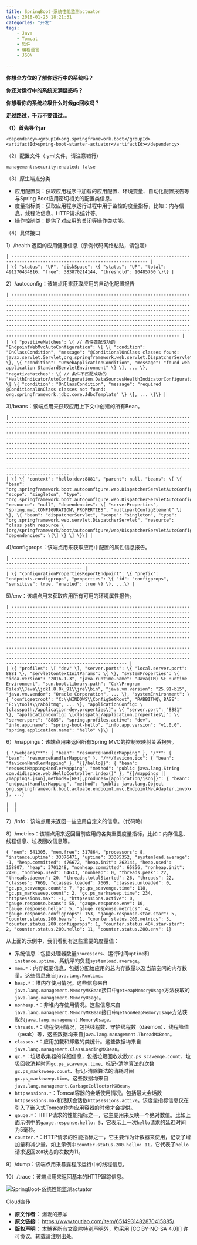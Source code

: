 ```yaml
---
title: SpringBoot-系统性能监测actuator
date: 2018-01-25 18:21:31
categories: "开发"
tags:
	- Java
	- Tomcat
	- 软件
	- 编程语言
	- JSON

---
```


**你想全方位的了解你运行中的系统吗？**

**你还对运行中的系统充满疑惑吗？**

**你想看你的系统垃圾什么时候gc回收吗？**

**走过路过，千万不要错过...**

**（1）首先导个jar**

``````````
<dependency><groupId>org.springframework.boot</groupId><artifactId>spring-boot-starter-actuator</artifactId></dependency>
``````````

（2）配置文件（.yml文件，请注意错行）

``````````
management:security:enabled: false
``````````

（3）原生端点分类

 *  应用配置类：获取应用程序中加载的应用配置、环境变量、自动化配置报告等与Spring Boot应用密切相关的配置类信息。
 *  度量指标类：获取应用程序运行过程中用于监控的度量指标，比如：内存信息、线程池信息、HTTP请求统计等。
 *  操作控制类：提供了对应用的关闭等操作类功能。

（4）具体接口

1）/health 返回的应用健康信息（示例代码网络粘贴，请包涵）

    | -------------------------------------------------------------------------------------------------------------------------- |
    | \{ "status": "UP", "diskSpace": \{ "status": "UP", "total": 491270434816, "free": 383870214144, "threshold": 10485760 \}\} |

 2）/autoconfig：该端点用来获取应用的自动化配置报告

    | ------------------------------------------------------------------------------------------------------------------------------------------------------------------------------------------------------------------------------------------------------------------------------------------------------------------------------------------------------------------------------------------------------------------------------------------------------------------------------------------------------------------------------------------------------------------------------------------------------------------------------------------------ |
    | \{ "positiveMatches": \{ // 条件匹配成功的 "EndpointWebMvcAutoConfiguration": \[ \{ "condition": "OnClassCondition", "message": "@ConditionalOnClass classes found: javax.servlet.Servlet,org.springframework.web.servlet.DispatcherServlet" \}, \{ "condition": "OnWebApplicationCondition", "message": "found web application StandardServletEnvironment" \} \], ... \}, "negativeMatches": \{ // 条件不匹配成功的 "HealthIndicatorAutoConfiguration.DataSourcesHealthIndicatorConfiguration": \[ \{ "condition": "OnClassCondition", "message": "required @ConditionalOnClass classes not found: org.springframework.jdbc.core.JdbcTemplate" \} \], ... \}\} |

3)/beans：该端点用来获取应用上下文中创建的所有Bean。


    | ------------------------------------------------------------------------------------------------------------------------------------------------------------------------------------------------------------------------------------------------------------------------------------------------------------------------------------------------------------------------------------------------------------------------------------------------------------------------------------------------------------------------------------------------------------------------------------------------------------------------------------------------------------------------------------------------------------------------------------------------------------------------------------------------------------------------ |
    | \[ \{ "context": "hello:dev:8881", "parent": null, "beans": \[ \{ "bean": "org.springframework.boot.autoconfigure.web.DispatcherServletAutoConfiguration$DispatcherServletConfiguration", "scope": "singleton", "type": "org.springframework.boot.autoconfigure.web.DispatcherServletAutoConfiguration$DispatcherServletConfiguration$$EnhancerBySpringCGLIB$$3440282b", "resource": "null", "dependencies": \[ "serverProperties", "spring.mvc.CONFIGURATION\_PROPERTIES", "multipartConfigElement" \] \}, \{ "bean": "dispatcherServlet", "scope": "singleton", "type": "org.springframework.web.servlet.DispatcherServlet", "resource": "class path resource \[org/springframework/boot/autoconfigure/web/DispatcherServletAutoConfiguration$DispatcherServletConfiguration.class\]", "dependencies": \[\] \} \] \}\] |



4)/configprops：该端点用来获取应用中配置的属性信息报告。

    | ----------------------------------------------------------------------------------------------------------------------------------------------------------------------- |
    | \{ "configurationPropertiesReportEndpoint": \{ "prefix": "endpoints.configprops", "properties": \{ "id": "configprops", "sensitive": true, "enabled": true \} \}, ...\} |

5)/env：该端点用来获取应用所有可用的环境属性报告。

    | ---------------------------------------------------------------------------------------------------------------------------------------------------------------------------------------------------------------------------------------------------------------------------------------------------------------------------------------------------------------------------------------------------------------------------------------------------------------------------------------------------------------------------------------------------------------------------------------------------------------------------------------------------------------------------------------------------------------------------------------------------------------------------------------------------------------------------------------------- |
    | \{ "profiles": \[ "dev" \], "server.ports": \{ "local.server.port": 8881 \}, "servletContextInitParams": \{ \}, "systemProperties": \{ "idea.version": "2016.1.3", "java.runtime.name": "Java(TM) SE Runtime Environment", "sun.boot.library.path": "C:\\Program Files\\Java\\jdk1.8.0\_91\\jre\\bin", "java.vm.version": "25.91-b15", "java.vm.vendor": "Oracle Corporation", ... \}, "systemEnvironment": \{ "configsetroot": "C:\\WINDOWS\\ConfigSetRoot", "RABBITMQ\_BASE": "E:\\tools\\rabbitmq", ... \}, "applicationConfig: \[classpath:/application-dev.properties\]": \{ "server.port": "8881" \}, "applicationConfig: \[classpath:/application.properties\]": \{ "server.port": "8885", "spring.profiles.active": "dev", "info.app.name": "spring-boot-hello", "info.app.version": "v1.0.0", "spring.application.name": "hello" \}\} |

6）/mappings：该端点用来返回所有Spring MVC的控制器映射关系报告。

``````````
{ "/webjars/**": { "bean": "resourceHandlerMapping" }, "/**": { "bean": "resourceHandlerMapping" }, "/**/favicon.ico": { "bean": "faviconHandlerMapping" }, "{[/hello]}": { "bean": "requestMappingHandlerMapping", "method": "public java.lang.String com.didispace.web.HelloController.index()" }, "{[/mappings || /mappings.json],methods=[GET],produces=[application/json]}": { "bean": "endpointHandlerMapping", "method": "public java.lang.Object org.springframework.boot.actuate.endpoint.mvc.EndpointMvcAdapter.invoke()" }, ...}
``````````


    |  |
    |  |

7）/info：该端点用来返回一些应用自定义的信息。（代码略）

8）/metrics：该端点用来返回当前应用的各类重要度量指标，比如：内存信息、线程信息、垃圾回收信息等。

``````````
{ "mem": 541305, "mem.free": 317864, "processors": 8, "instance.uptime": 33376471, "uptime": 33385352, "systemload.average": -1, "heap.committed": 476672, "heap.init": 262144, "heap.used": 158807, "heap": 3701248, "nonheap.committed": 65856, "nonheap.init": 2496, "nonheap.used": 64633, "nonheap": 0, "threads.peak": 22, "threads.daemon": 20, "threads.totalStarted": 26, "threads": 22, "classes": 7669, "classes.loaded": 7669, "classes.unloaded": 0, "gc.ps_scavenge.count": 7, "gc.ps_scavenge.time": 118, "gc.ps_marksweep.count": 2, "gc.ps_marksweep.time": 234, "httpsessions.max": -1, "httpsessions.active": 0, "gauge.response.beans": 55, "gauge.response.env": 10, "gauge.response.hello": 5, "gauge.response.metrics": 4, "gauge.response.configprops": 153, "gauge.response.star-star": 5, "counter.status.200.beans": 1, "counter.status.200.metrics": 3, "counter.status.200.configprops": 1, "counter.status.404.star-star": 2, "counter.status.200.hello": 11, "counter.status.200.env": 1}
``````````

从上面的示例中，我们看到有这些重要的度量值：

 *  系统信息：包括处理器数量`processors`、运行时间`uptime`和`instance.uptime`、系统平均负载`systemload.average`。
 *  `mem.*`：内存概要信息，包括分配给应用的总内存数量以及当前空闲的内存数量。这些信息来自`java.lang.Runtime`。
 *  `heap.*`：堆内存使用情况。这些信息来自`java.lang.management.MemoryMXBean`接口中`getHeapMemoryUsage`方法获取的`java.lang.management.MemoryUsage`。
 *  `nonheap.*`：非堆内存使用情况。这些信息来自`java.lang.management.MemoryMXBean`接口中`getNonHeapMemoryUsage`方法获取的`java.lang.management.MemoryUsage`。
 *  `threads.*`：线程使用情况，包括线程数、守护线程数（daemon）、线程峰值（peak）等，这些数据均来自`java.lang.management.ThreadMXBean`。
 *  `classes.*`：应用加载和卸载的类统计。这些数据均来自`java.lang.management.ClassLoadingMXBean`。
 *  `gc.*`：垃圾收集器的详细信息，包括垃圾回收次数`gc.ps_scavenge.count`、垃圾回收消耗时间`gc.ps_scavenge.time`、标记-清除算法的次数`gc.ps_marksweep.count`、标记-清除算法的消耗时间`gc.ps_marksweep.time`。这些数据均来自`java.lang.management.GarbageCollectorMXBean`。
 *  `httpsessions.*`：Tomcat容器的会话使用情况。包括最大会话数`httpsessions.max`和活跃会话数`httpsessions.active`。该度量指标信息仅在引入了嵌入式Tomcat作为应用容器的时候才会提供。
 *  `gauge.*`：HTTP请求的性能指标之一，它主要用来反映一个绝对数值。比如上面示例中的`gauge.response.hello: 5`，它表示上一次`hello`请求的延迟时间为5毫秒。
 *  `counter.*`：HTTP请求的性能指标之一，它主要作为计数器来使用，记录了增加量和减少量。如上示例中`counter.status.200.hello: 11`，它代表了`hello`请求返回`200`状态的次数为11。

9）/dump：该端点用来暴露程序运行中的线程信息。

10）/trace：该端点用来返回基本的HTTP跟踪信息。

![SpringBoot-系统性能监测actuator][SpringBoot-_actuator]

Cloud宣传


[SpringBoot-_actuator]: /pro/os/crawler/BUEM-MMEN-FAYV.jpg
 *  **原文作者：** 爆发的羔羊
 *  **原文链接：** https://www.toutiao.com/item/6514931482870415885/
 *  **版权声明：** 本博客所有文章除特别声明外，均采用 [CC BY-NC-SA 4.0][] 许可协议。转载请注明出处。